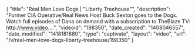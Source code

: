 {
    "title": "Real Men Love Dogs | \"Liberty Treehouse\"",
    "description": "Former CIA Operative\/Real News Host Buck Sexton goes to the Dogs. Watch full episodes of Dana on demand with a subscription to TheBlaze TV: http:\/\/www.video....",
    "videoid": "198350",
    "date_created": "1408046557",
    "date_modified": "1418181880",
    "type": "captivate",
    "layout": "video",
    "url": "\/v\/real-men-love-dogs-liberty-treehouse\/198350"
}